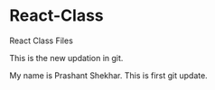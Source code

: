 # React-Class
React Class Files

This is the new updation in git.

My name is Prashant Shekhar. This is first git update. 
